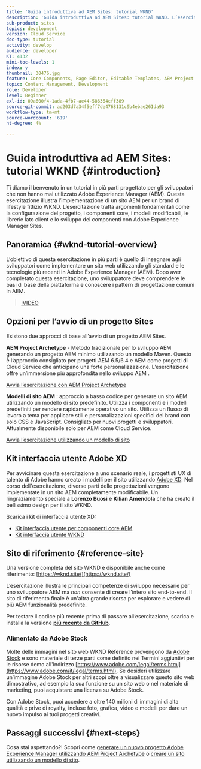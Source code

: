```yaml
---
title: 'Guida introduttiva ad AEM Sites: tutorial WKND'
description: 'Guida introduttiva ad AEM Sites: tutorial WKND. L’esercitazione WKND è un tutorial in più parti progettato per gli sviluppatori che non hanno mai utilizzato Adobe Experience Manager. Il tutorial illustra l’implementazione di un sito AEM per un brand di lifestyle fittizio, il WKND. L’esercitazione tratta argomenti fondamentali come la configurazione del progetto, gli archetipi Maven, i componenti core, i modelli modificabili, le librerie client e lo sviluppo dei componenti.'
sub-product: sites
topics: development
version: Cloud Service
doc-type: tutorial
activity: develop
audience: developer
KT: 4132
mini-toc-levels: 1
index: y
thumbnail: 30476.jpg
feature: Core Components, Page Editor, Editable Templates, AEM Project Archetype
topic: Content Management, Development
role: Developer
level: Beginner
exl-id: 09a600f4-1ada-4fb7-ae44-586364cff389
source-git-commit: ad203d7a34f5eff7de4768131c9b4ebae261da93
workflow-type: tm+mt
source-wordcount: '619'
ht-degree: 4%

---
```


# Guida introduttiva ad AEM Sites: tutorial WKND {#introduction}

Ti diamo il benvenuto in un tutorial in più parti progettato per gli sviluppatori che non hanno mai utilizzato Adobe Experience Manager (AEM). Questa esercitazione illustra l’implementazione di un sito AEM per un brand di lifestyle fittizio WKND. L’esercitazione tratta argomenti fondamentali come la configurazione del progetto, i componenti core, i modelli modificabili, le librerie lato client e lo sviluppo dei componenti con Adobe Experience Manager Sites.

## Panoramica {#wknd-tutorial-overview}

L’obiettivo di questa esercitazione in più parti è quello di insegnare agli sviluppatori come implementare un sito web utilizzando gli standard e le tecnologie più recenti in Adobe Experience Manager (AEM). Dopo aver completato questa esercitazione, uno sviluppatore deve comprendere le basi di base della piattaforma e conoscere i pattern di progettazione comuni in AEM.

>[!VIDEO](https://video.tv.adobe.com/v/30476?quality=12&learn=on)

## Opzioni per l’avvio di un progetto Sites

Esistono due approcci di base all’avvio di un progetto AEM Sites.

**AEM Project Archetype**  - Metodo tradizionale per lo sviluppo AEM generando un progetto AEM minimo utilizzando un modello Maven. Questo è l’approccio consigliato per progetti AEM 6.5/6.4 e AEM come progetti di Cloud Service che anticipano una forte personalizzazione. L’esercitazione offre un’immersione più approfondita nello sviluppo AEM .

[Avvia l’esercitazione con AEM Project Archetype](./project-archetype/overview.md)

**Modelli di sito AEM** : approccio a basso codice per generare un sito AEM utilizzando un modello di sito predefinito. Utilizza i componenti e i modelli predefiniti per rendere rapidamente operativo un sito. Utilizza un flusso di lavoro a tema per applicare stili e personalizzazioni specifici del brand con solo CSS e JavaScript. Consigliato per nuovi progetti e sviluppatori. Attualmente disponibile solo per AEM come Cloud Service.

[Avvia l’esercitazione utilizzando un modello di sito](./site-template/create-site.md)

## Kit interfaccia utente Adobe XD

Per avvicinare questa esercitazione a uno scenario reale, i progettisti UX di talento di Adobe hanno creato i modelli per il sito utilizzando [Adobe XD](https://www.adobe.com/products/xd.html). Nel corso dell&#39;esercitazione, diverse parti delle progettazioni vengono implementate in un sito AEM completamente modificabile. Un ringraziamento speciale a **Lorenzo Buosi** e **Kilian Amendola** che ha creato il bellissimo design per il sito WKND.

Scarica i kit di interfaccia utente XD:

* [Kit interfaccia utente per componenti core AEM](assets/overview/AEM-CoreComponents-UI-Kit.xd)
* [Kit interfaccia utente WKND](https://github.com/adobe/aem-guides-wknd/releases/download/aem-guides-wknd-0.0.2/AEM_UI-kit-WKND.xd)

## Sito di riferimento {#reference-site}

Una versione completa del sito WKND è disponibile anche come riferimento: [https://wknd.site/](https://wknd.site/)

L’esercitazione illustra le principali competenze di sviluppo necessarie per uno sviluppatore AEM ma *non* consente di creare l’intero sito end-to-end. Il sito di riferimento finale è un&#39;altra grande risorsa per esplorare e vedere di più AEM funzionalità predefinite.

Per testare il codice più recente prima di passare all’esercitazione, scarica e installa la versione **[più recente da GitHub](https://github.com/adobe/aem-guides-wknd/releases/latest)**.

### Alimentato da Adobe Stock

Molte delle immagini nel sito web WKND Reference provengono da [Adobe Stock](https://stock.adobe.com/) e sono materiale di terze parti come definito nei Termini aggiuntivi per le risorse demo all&#39;indirizzo [https://www.adobe.com/legal/terms.html](https://www.adobe.com/it/legal/terms.html). Se desideri utilizzare un’immagine Adobe Stock per altri scopi oltre a visualizzare questo sito web dimostrativo, ad esempio la sua funzione su un sito web o nel materiale di marketing, puoi acquistare una licenza su Adobe Stock.

Con Adobe Stock, puoi accedere a oltre 140 milioni di immagini di alta qualità e prive di royalty, incluse foto, grafica, video e modelli per dare un nuovo impulso ai tuoi progetti creativi.

## Passaggi successivi {#next-steps}

Cosa stai aspettando?! Scopri come [generare un nuovo progetto Adobe Experience Manager utilizzando AEM Project Archetype](./project-archetype/overview.md) o [creare un sito utilizzando un modello di sito](./site-template/create-site.md).
